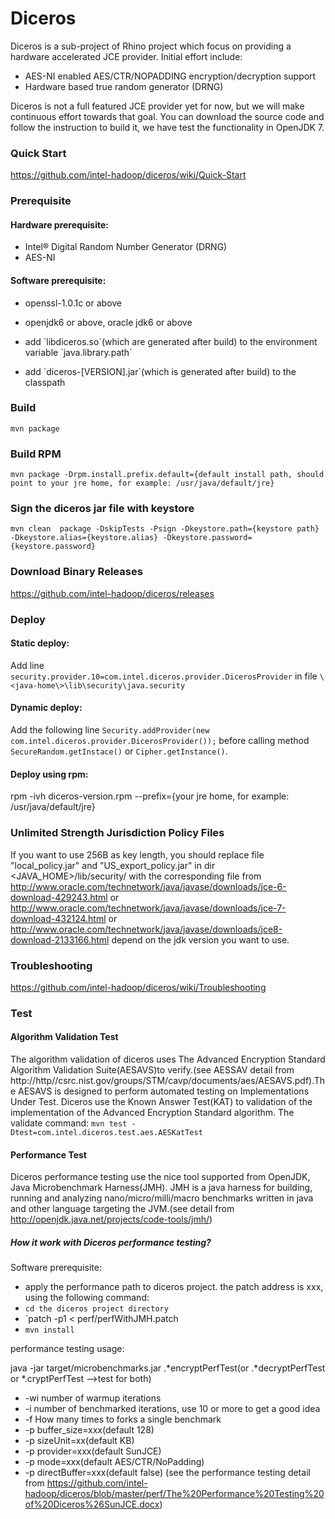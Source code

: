Diceros
===============

Diceros is a sub-project of Rhino project which focus on providing a hardware accelerated JCE provider. Initial effort include:
* AES-NI enabled AES/CTR/NOPADDING encryption/decryption support
* Hardware based true random generator (DRNG)

Diceros is not a full featured JCE provider yet for now, but we will make continuous effort towards that goal. You can download 
the source code and follow the instruction to build it, we have test the functionality in OpenJDK 7.

### Quick Start

https://github.com/intel-hadoop/diceros/wiki/Quick-Start

### Prerequisite
#### Hardware prerequisite:
* Intel® Digital Random Number Generator (DRNG)
* AES-NI

#### Software prerequisite:
* <p>openssl-1.0.1c or above
* <p>openjdk6 or above, oracle jdk6 or above</p>
* <p>add `libdiceros.so`(which are generated after build) to the environment variable `java.library.path`</p>
* <p>add `diceros-[VERSION].jar`(which is generated after build) to the classpath</p>

### Build
`mvn package`

### Build RPM
`mvn package -Drpm.install.prefix.default={default install path, should point to your jre home, for example: /usr/java/default/jre}`

### Sign the diceros jar file with keystore
`mvn clean  package -DskipTests -Psign -Dkeystore.path={keystore path} -Dkeystore.alias={keystore.alias} -Dkeystore.password={keystore.password}`

### Download Binary Releases
https://github.com/intel-hadoop/diceros/releases

### Deploy
#### Static deploy:
Add line `security.provider.10=com.intel.diceros.provider.DicerosProvider` in file `\<java-home\>\lib\security\java.security`

#### Dynamic deploy:
Add the following line `Security.addProvider(new com.intel.diceros.provider.DicerosProvider());`
before calling method `SecureRandom.getInstace()` or `Cipher.getInstance()`.

#### Deploy using rpm:
rpm -ivh diceros-version.rpm --prefix={your jre home, for example: /usr/java/default/jre}

### Unlimited Strength Jurisdiction Policy Files
If you want to use 256B as key length, you should replace file "local_policy.jar" and "US_export_policy.jar" in dir 
<JAVA_HOME>/lib/security/ with the corresponding file from 
http://www.oracle.com/technetwork/java/javase/downloads/jce-6-download-429243.html 
or http://www.oracle.com/technetwork/java/javase/downloads/jce-7-download-432124.html 
or http://www.oracle.com/technetwork/java/javase/downloads/jce8-download-2133166.html depend on the jdk version you want to use.

### Troubleshooting
https://github.com/intel-hadoop/diceros/wiki/Troubleshooting

### Test
#### Algorithm Validation Test
The algorithm validation of diceros uses The Advanced Encryption Standard Algorithm Validation Suite(AESAVS)to verify.(see AESSAV 
detail from http://http//csrc.nist.gov/groups/STM/cavp/documents/aes/AESAVS.pdf).The AESAVS is designed to perform automated testing 
on Implementations Under Test. Diceros use the Known Answer Test(KAT) to validation of the implementation of the Advanced Encryption 
Standard algorithm. The validate command:
`mvn test -Dtest=com.intel.diceros.test.aes.AESKatTest`

#### Performance Test
Diceros performance testing use the nice tool supported from OpenJDK, Java Microbenchmark Harness(JMH). JMH is a java harness for 
building, running and analyzing nano/micro/milli/macro benchmarks written in java and other language targeting the JVM.(see detail 
from http://openjdk.java.net/projects/code-tools/jmh/)
##### How it work with Diceros performance testing?
Software prerequisite:
* apply the performance path to diceros project. the patch address is xxx, using the following command:
* `cd the diceros project directory`
* `patch -p1 < perf/perfWithJMH.patch
* `mvn install `

performance testing usage:

java -jar target/microbenchmarks.jar .*encryptPerfTest(or .*decryptPerfTest or *.cryptPerfTest -->test for both) 

* -wi number of warmup iterations
* -i number of benchmarked iterations, use 10 or more to get a good idea
* -f How many times to forks a single benchmark
* -p buffer_size=xxx(default 128)
* -p sizeUnit=xx(default KB)
* -p provider=xxx(default SunJCE)
* -p mode=xxx(default AES/CTR/NoPadding)
* -p directBuffer=xxx(default false)
(see the performance testing detail from https://github.com/intel-hadoop/diceros/blob/master/perf/The%20Performance%20Testing%20of%20Diceros%26SunJCE.docx)

